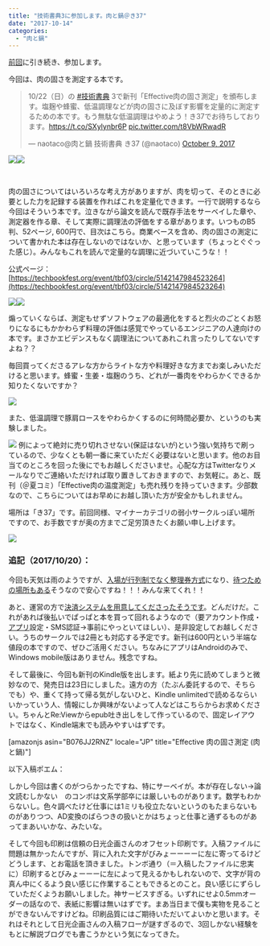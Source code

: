 ```yaml
---
title: "技術書典3に参加します。肉と鍋＠き37"
date: "2017-10-14"
categories: 
  - "肉と鍋"
---
```


[前回](https://blog.naotaco.com/archives/1443)に引き続き、参加します。

今回は、肉の固さを測定する本です。

<blockquote class="twitter-tweet" data-lang="en"><p dir="ltr" lang="ja">10/22（日）の <a href="https://twitter.com/hashtag/%E6%8A%80%E8%A1%93%E6%9B%B8%E5%85%B8?src=hash&amp;ref_src=twsrc%5Etfw">#技術書典</a> 3で新刊「Effective肉の固さ測定」を頒布します。塩麹や蜂蜜、低温調理などが肉の固さに及ぼす影響を定量的に測定するための本です。もう無駄な低温調理はやめよう！き37でお待ちしております。<a href="https://t.co/SXylynbr6P">https://t.co/SXylynbr6P</a> <a href="https://t.co/t8VbWRwadR">pic.twitter.com/t8VbWRwadR</a></p>— naotaco@肉と鍋 技術書典 き37 (@naotaco) <a href="https://twitter.com/naotaco/status/917401328762023937?ref_src=twsrc%5Etfw">October 9, 2017</a></blockquote>

<script async src="//platform.twitter.com/widgets.js" charset="utf-8"></script>

[![](https://blog.naotaco.com/assets/images/posts/2017/10/cover_tbf3-212x300.jpg)](https://blog.naotaco.com/assets/images/posts/2017/10/cover_tbf3.jpg)[![](https://blog.naotaco.com/assets/images/posts/2017/10/circle_cut_tbf3-211x300.jpg)](https://blog.naotaco.com/assets/images/posts/2017/10/circle_cut_tbf3.jpg)

 

肉の固さについてはいろいろな考え方がありますが、肉を切って、そのときに必要とした力を記録する装置を作ればこれを定量化できます。一行で説明するなら今回はそういう本です。泣きながら論文を読んで既存手法をサーベイした章や、測定器を作る章、そして実際に調理法の評価をする章があります。いつものB5判、52ページ, 600円で、目次はこちら。商業ベースを含め、肉の固さの測定について書かれた本は存在しないのではないか、と思っています（ちょっとぐぐった感じ）。みんなもこれを読んで定量的な調理に近づいていこうな！！

公式ページ：[https://techbookfest.org/event/tbf03/circle/5142147984523264](https://techbookfest.org/event/tbf03/circle/5142147984523264)

[![](https://blog.naotaco.com/assets/images/posts/2017/10/toc_01-286x300.png)](https://blog.naotaco.com/assets/images/posts/2017/10/toc_01.png)[![](https://blog.naotaco.com/assets/images/posts/2017/10/toc_02-285x300.png)](https://blog.naotaco.com/assets/images/posts/2017/10/toc_02.png)

煽っていくならば、測定もせずソフトウェアの最適化をすると烈火のごとくお怒りになるにもかかわらず料理の評価は感覚でやっているエンジニアの人達向けの本です。まさかエビデンスもなく調理法についてあれこれ言ったりしてないですよね？？

毎回買ってくださるアレな方からライトな方や料理好きな方までお楽しみいただけると思います。蜂蜜・生姜・塩麹のうち、どれが一番肉をやわらかくできるか知りたくないですか？

![](https://blog.naotaco.com/assets/images/posts/2017/10/ScreenClip-400x252.png)

また、低温調理で豚肩ロースをやわらかくするのに何時間必要か、というのも実験しました。

![](https://blog.naotaco.com/assets/images/posts/2017/10/ScreenClip-1-400x236.png) 例によって絶対に売り切れさせない(保証はないが)という強い気持ちで刷っているので、少なくとも朝一番に来ていただく必要はないと思います。他のお目当てのところを回った後にでもお越しくださいませ。心配な方はTwitterなりメールなりでご連絡いただければ取り置きしておきますので、お気軽に。あと、既刊（＠夏コミ）「Effective肉の温度測定」も売れ残りを持っていきます。少部数なので、こちらについてはお早めにお越し頂いた方が安全かもしれません。

場所は「き37」です。前回同様、マイナーカテゴリの弱小サークルっぽい場所ですので、お手数ですが奥の方までご足労頂きたくお願い申し上げます。

[![](https://blog.naotaco.com/assets/images/posts/2017/10/tbf3_map-720x492.png)](https://blog.naotaco.com/assets/images/posts/2017/10/tbf3_map.png)

### 追記（2017/10/20）：

今回も天気は雨のようですが、[入場が行列制でなく整理券方式](https://blog.techbookfest.org/2017/10/18/break-room/)になり、[待つための場所もある](https://blog.techbookfest.org/2017/10/18/break-room/)そうなので安心ですね！！！みんな来てくれ！！

あと、運営の方で[決済システムを用意してくださったそうです](https://blog.techbookfest.org/2017/10/18/payment/)。どんだけだ。これがあれば後払いでぱっぱと本を買って回れるようなので（要アカウント作成・[アプリ](https://play.google.com/store/apps/details?id=org.techbookfest)設定・SMS認証→事前にやっといてほしい）、是非設定してお越しください。うちのサークルでは2冊とも対応する予定です。新刊は600円という半端な値段の本ですので、ぜひご活用ください。ちなみにアプリはAndroidのみで、Windows mobile版はありません。残念ですね。

そして最後に、今回も新刊のKindle版を出します。紙より先に読めてしまうと微妙なので、発売日は23日にしました。遠方の方（たぶん委託するので、そちらでも）や、重くて持って帰る気がしないひと、Kindle unlimitedで読めるならいいかっていう人、情報にしか興味がないよって人などはこちらからお求めください。ちゃんとRe:Viewからepub吐き出しをして作っているので、固定レイアウトではなく、Kindle端末でも読みやすいはずです。

\[amazonjs asin="B076JJ2RNZ" locale="JP" title="Effective 肉の固さ測定 (肉と鍋)"\]

以下入稿ポエム：

しかし今回は書くのがつらかったですね、特にサーベイが。本が存在しない→論文読むしかない　のコンボは文系学部卒には厳しいものがあります。数学もわからないし。色々調べたけど仕事には1ミリも役立たないというのもたまらないものがありつつ、AD変換のばらつきの扱いとかはちょっと仕事と通ずるものがあってまあいいかな、みたいな。

そして今回も印刷は信頼の日光企画さんのオフセット印刷です。入稿ファイルに問題は無かったんですが、背に入れた文字がびみょーーーーに左に寄ってるけどどうします、とお電話を頂きました。トンボ通り（＝入稿したファイルに忠実に）印刷するとびみょーーーに左によって見えるかもしれないので、文字が背の真ん中にくるよう良い感じに作業することもできるとのこと。良い感じにずらしていただくようお願いしました。神サービスすぎる。いずれにせよ0.5mmオーダーの話なので、表紙に影響は無いはずです。まあ当日まで僕も実物を見ることができないんですけどね。印刷品質にはご期待いただいてよいかと思います。それはそれとして日光企画さんの入稿フローが謎すぎるので、3回しかない経験をもとに解説ブログでも書こうかという気になってきた。
